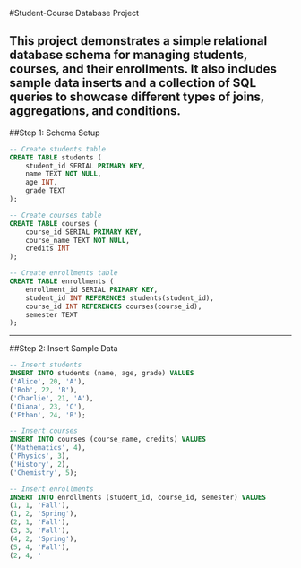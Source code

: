 #Student-Course Database Project

This project demonstrates a simple relational database schema for managing students, courses, and their enrollments.
It also includes sample data inserts and a collection of SQL queries to showcase different types of joins, aggregations, and conditions.
---
##Step 1: Schema Setup

```sql
-- Create students table
CREATE TABLE students (
    student_id SERIAL PRIMARY KEY,
    name TEXT NOT NULL,
    age INT,
    grade TEXT
);

-- Create courses table
CREATE TABLE courses (
    course_id SERIAL PRIMARY KEY,
    course_name TEXT NOT NULL,
    credits INT
);

-- Create enrollments table
CREATE TABLE enrollments (
    enrollment_id SERIAL PRIMARY KEY,
    student_id INT REFERENCES students(student_id),
    course_id INT REFERENCES courses(course_id),
    semester TEXT
);
```

---

##Step 2: Insert Sample Data

```sql
-- Insert students
INSERT INTO students (name, age, grade) VALUES
('Alice', 20, 'A'),
('Bob', 22, 'B'),
('Charlie', 21, 'A'),
('Diana', 23, 'C'),
('Ethan', 24, 'B');

-- Insert courses
INSERT INTO courses (course_name, credits) VALUES
('Mathematics', 4),
('Physics', 3),
('History', 2),
('Chemistry', 5);

-- Insert enrollments
INSERT INTO enrollments (student_id, course_id, semester) VALUES
(1, 1, 'Fall'),
(1, 2, 'Spring'),
(2, 1, 'Fall'),
(3, 3, 'Fall'),
(4, 2, 'Spring'),
(5, 4, 'Fall'),
(2, 4, '
```
